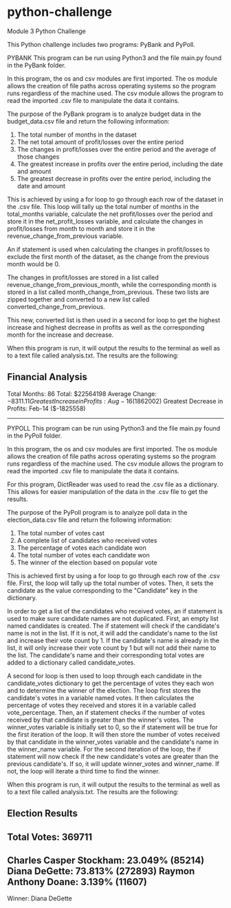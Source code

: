 # python-challenge
Module 3 Python Challenge

This Python challenge includes two programs: PyBank and PyPoll.

PYBANK
This program can be run using Python3 and the file main.py found in the PyBank folder.

In this program, the os and csv modules are first imported. The os module allows the creation of file paths across operating systems so the program runs regardless of the machine used. The csv module allows the program to read the imported .csv file to manipulate the data it contains.

The purpose of the PyBank program is to analyze budget data in the budget_data.csv file and return the following information:
1. The total number of months in the dataset
2. The net total amount of profit/losses over the entire period
3. The changes in profit/losses over the entire period and the average of those changes
4. The greatest increase in profits over the entire period, including the date and amount
5. The greatest decrease in profits over the entire period, including the date and amount

This is achieved by using a for loop to go through each row of the dataset in the .csv file. This loop will tally up the total number of months in the total_months variable, calculate the net profit/losses over the period and store it in the net_profit_losses variable, and calculate the changes in profit/losses from month to month and store it in the revenue_change_from_previous variable.

An if statement is used when calculating the changes in profit/losses to exclude the first month of the dataset, as the change from the previous month would be 0.

The changes in profit/losses are stored in a list called revenue_change_from_previous_month, while the corresponding month is stored in a list called month_change_from_previous. These two lists are zipped together and converted to a new list called converted_change_from_previous. 

This new, converted list is then used in a second for loop to get the highest increase and highest decrease in profits as well as the corresponding month for the increase and decrease.

When this program is run, it will output the results to the terminal as well as to a text file called analysis.txt. The results are the following:

Financial Analysis 
--------------------------- 
Total Months: 86
Total: $22564198
Average Change: $-8311.11
Greatest Increase in Profits: Aug-16 ($1862002)
Greatest Decrease in Profits: Feb-14 ($-1825558)

-------------------------------------------------------------------------------

PYPOLL
This program can be run using Python3 and the file main.py found in the PyPoll folder.

In this program, the os and csv modules are first imported. The os module allows the creation of file paths across operating systems so the program runs regardless of the machine used. The csv module allows the program to read the imported .csv file to manipulate the data it contains.

For this program, DictReader was used to read the .csv file as a dictionary. This allows for easier manipulation of the data in the .csv file to get the results.

The purpose of the PyPoll program is to analyze poll data in the election_data.csv file and return the following information:
1. The total number of votes cast
2. A complete list of candidates who received votes
3. The percentage of votes each candidate won
4. The total number of votes each candidate won
5. The winner of the election based on popular vote

This is achieved first by using a for loop to go through each row of the .csv file. First, the loop will tally up the total number of votes. Then, it sets the candidate as the value corresponding to the "Candidate" key in the dictionary.

In order to get a list of the candidates who received votes, an if statement is used to make sure candidate names are not duplicated. First, an empty list named candidates is created. The if statement will check if the candidate's name is not in the list. If it is not, it will add the candidate's name to the list and increase their vote count by 1. If the candidate's name is already in the list, it will only increase their vote count by 1 but will not add their name to the list. The candidate's name and their corresponding total votes are added to a dictionary called candidate_votes.

A second for loop is then used to loop through each candidate in the candidate_votes dictionary to get the percentage of votes they each won and to determine the winner of the election.
The loop first stores the candidate's votes in a variable named votes. It then calculates the percentage of votes they received and stores it in a variable called vote_percentage. Then, an if statement checks if the number of votes received by that candidate is greater than the winner's votes. The winner_votes variable is initially set to 0, so the if statement will be true for the first iteration of the loop. It will then store the number of votes received by that candidate in the winner_votes variable and the candidate's name in the winner_name variable. 
For the second iteration of the loop, the if statement will now check if the new candidate's votes are greater than the previous candidate's. If so, it will update winner_votes and winner_name. If not, the loop will iterate a third time to find the winner.

When this program is run, it will output the results to the terminal as well as to a text file called analysis.txt. The results are the following:

Election Results
------------------------
Total Votes: 369711
------------------------
Charles Casper Stockham: 23.049% (85214)
Diana DeGette: 73.813% (272893)
Raymon Anthony Doane: 3.139% (11607)
------------------------
Winner: Diana DeGette